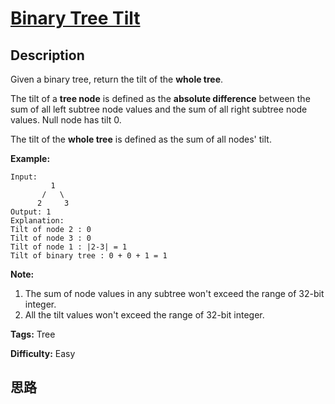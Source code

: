 # [Binary Tree Tilt][title]

## Description

Given a binary tree, return the tilt of the **whole tree**.

The tilt of a **tree node** is defined as the **absolute difference** between
the sum of all left subtree node values and the sum of all right subtree node
values. Null node has tilt 0.

The tilt of the **whole tree** is defined as the sum of all nodes' tilt.

**Example:**  
            Input:              1           /   \          2     3    Output: 1    Explanation:     Tilt of node 2 : 0    Tilt of node 3 : 0    Tilt of node 1 : |2-3| = 1    Tilt of binary tree : 0 + 0 + 1 = 1    

**Note:**

  1. The sum of node values in any subtree won't exceed the range of 32-bit integer. 
  2. All the tilt values won't exceed the range of 32-bit integer.


**Tags:** Tree

**Difficulty:** Easy

## 思路

[title]: https://leetcode.com/problems/binary-tree-tilt
